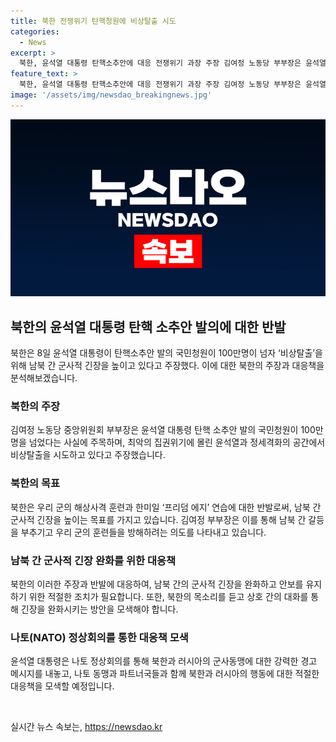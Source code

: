 ```yaml
---
title: 북한 전쟁위기 탄핵청원에 비상탈출 시도
categories:
  - News
excerpt: >
  북한, 윤석열 대통령 탄핵소추안에 대응 전쟁위기 과장 주장 김여정 노동당 부부장은 윤석열 대통령 탄핵 청원 100만 돌파로 남북 간 군사적 긴장 고조시키고 있다고 비난했다. 이는 군의 해상사격 훈련과 한미일 프리덤 에지 연습에 대한 반발이라며, 동맹국과 함께 북러 밀착 경고 예정인 윤 대통령이 이날 나토 회의 참석하며 러시아 군사동맹과의 조약에 대응할 예정이다. 305자 
feature_text: >
  북한, 윤석열 대통령 탄핵소추안에 대응 전쟁위기 과장 주장 김여정 노동당 부부장은 윤석열 대통령 탄핵 청원 100만 돌파로 남북 간 군사적 긴장 고조시키고 있다고 비난했다. 이는 군의 해상사격 훈련과 한미일 프리덤 에지 연습에 대한 반발이라며, 동맹국과 함께 북러 밀착 경고 예정인 윤 대통령이 이날 나토 회의 참석하며 러시아 군사동맹과의 조약에 대응할 예정이다. 305자 
image: '/assets/img/newsdao_breakingnews.jpg'
---
```


<p><img src="/assets/img/newsdao_breakingnews.jpg" alt="cryptoinkorea 속보" /></p>

<h2 data-ke-size="size26">북한의 윤석열 대통령 탄핵 소추안 발의에 대한 반발</h2>

<p data-ke-size="size16">북한은 8일 윤석열 대통령이 탄핵소추안 발의 국민청원이 100만명이 넘자 ‘비상탈출’을 위해 남북 간 군사적 긴장을 높이고 있다고 주장했다. 이에 대한 북한의 주장과 대응책을 분석해보겠습니다.</p>

<h3><b>북한의 주장</b></h3>

<p data-ke-size="size16">김여정 노동당 중앙위원회 부부장은 윤석열 대통령 탄핵 소추안 발의 국민청원이 100만명을 넘었다는 사실에 주목하며, 최악의 집권위기에 몰린 윤석열과 정세격화의 공간에서 비상탈출을 시도하고 있다고 주장했습니다.</p>

<h3><b>북한의 목표</b></h3>

<p data-ke-size="size16">북한은 우리 군의 해상사격 훈련과 한미일 ‘프리덤 에지’ 연습에 대한 반발로써, 남북 간 군사적 긴장을 높이는 목표를 가지고 있습니다. 김여정 부부장은 이를 통해 남북 간 갈등을 부추기고 우리 군의 훈련들을 방해하려는 의도를 나타내고 있습니다.</p>

<h3><b>남북 간 군사적 긴장 완화를 위한 대응책</b></h3>

<p data-ke-size="size16">북한의 이러한 주장과 반발에 대응하여, 남북 간의 군사적 긴장을 완화하고 안보를 유지하기 위한 적절한 조치가 필요합니다. 또한, 북한의 목소리를 듣고 상호 간의 대화를 통해 긴장을 완화시키는 방안을 모색해야 합니다.</p>

<h3><b>나토(NATO) 정상회의를 통한 대응책 모색</b></h3>

<p data-ke-size="size16">윤석열 대통령은 나토 정상회의를 통해 북한과 러시아의 군사동맹에 대한 강력한 경고 메시지를 내놓고, 나토 동맹과 파트너국들과 함께 북한과 러시아의 행동에 대한 적절한 대응책을 모색할 예정입니다.</p>

<p data-ke-size="size16">&nbsp;</p>
실시간 뉴스 속보는, <a href="https://newsdao.kr" rel="dofollow">https://newsdao.kr</a>


